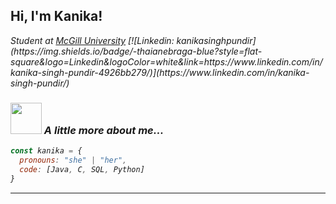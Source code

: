 <h2> Hi, I'm Kanika! </h2>

<p><em>Student at <a href="https://www.mcgill.ca/">McGill University</a>
[![Linkedin: kanikasinghpundir](https://img.shields.io/badge/-thaianebraga-blue?style=flat-square&logo=Linkedin&logoColor=white&link=https://www.linkedin.com/in/kanika-singh-pundir-4926bb279/)](https://www.linkedin.com/in/kanika-singh-pundir/)


### <img src="https://media.giphy.com/media/VgCDAzcKvsR6OM0uWg/giphy.gif" width="50"> A little more about me...  

```javascript
const kanika = {
  pronouns: "she" | "her",
  code: [Java, C, SQL, Python]
}
```

---
